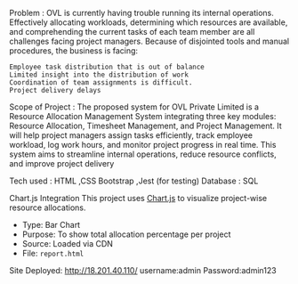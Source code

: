 
Problem : OVL is currently having trouble running its internal operations. Effectively allocating workloads, determining which resources are available, and comprehending the current tasks of each team member are all challenges facing project managers. Because of disjointed tools and manual procedures, the business is facing:

	Employee task distribution that is out of balance
	Limited insight into the distribution of work
	Coordination of team assignments is difficult.
	Project delivery delays


Scope of Project : The proposed system for OVL Private Limited is a Resource Allocation Management System integrating three key modules: Resource Allocation, Timesheet Management, and Project Management. It will help project managers assign tasks efficiently, track employee workload, log work hours, and monitor project progress in real time. This system aims to streamline internal operations, reduce resource conflicts, and improve project delivery


Tech used : HTML ,CSS Bootstrap ,Jest (for testing)
Database : SQL

Chart.js Integration
This project uses [Chart.js](https://www.chartjs.org/) to visualize project-wise resource allocations.

- Type: Bar Chart
- Purpose: To show total allocation percentage per project
- Source: Loaded via CDN
- File: `report.html`

<script src="https://cdn.jsdelivr.net/npm/chart.js"></script>

Site Deployed: http://18.201.40.110/
username:admin
Password:admin123


